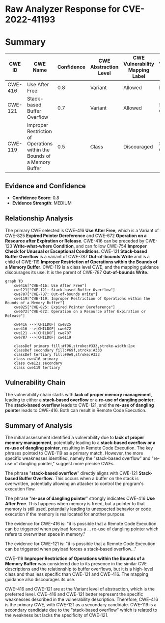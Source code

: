 # Raw Analyzer Response for CVE-2022-41193

# Summary
| CWE ID | CWE Name | Confidence | CWE Abstraction Level | CWE Vulnerability Mapping Label | CWE-Vulnerability Mapping Notes |
|---|---|---|---|---|---|
| CWE-416 | Use After Free | 0.8 | Variant | Allowed | Primary CWE |
| CWE-121 | Stack-based Buffer Overflow | 0.7 | Variant | Allowed | Secondary Candidate |
| CWE-119 | Improper Restriction of Operations within the Bounds of a Memory Buffer | 0.5 | Class | Discouraged | Secondary Candidate |

## Evidence and Confidence

*   **Confidence Score:** 0.8
*   **Evidence Strength:** MEDIUM

## Relationship Analysis
The primary CWE selected is CWE-416 **Use After Free**, which is a Variant of CWE-825 **Expired Pointer Dereference** and CWE-672 **Operation on a Resource after Expiration or Release**. CWE-416 can be preceded by CWE-123 **Write-what-where Condition**, and can follow CWE-754 **Improper Check for Unusual or Exceptional Conditions**.
CWE-121 **Stack-based Buffer Overflow** is a variant of CWE-787 **Out-of-bounds Write** and is a child of CWE-119 **Improper Restriction of Operations within the Bounds of a Memory Buffer**.
CWE-119 is a class level CWE, and the mapping guidance discourages its use. It is the parent of CWE-787 **Out-of-bounds Write**.

```mermaid
graph TD
    cwe416["CWE-416: Use After Free"]
    cwe121["CWE-121: Stack-based Buffer Overflow"]
    cwe787["CWE-787: Out-of-bounds Write"]
    cwe119["CWE-119: Improper Restriction of Operations within the Bounds of a Memory Buffer"]
    cwe825["CWE-825: Expired Pointer Dereference"]
    cwe672["CWE-672: Operation on a Resource after Expiration or Release"]

    cwe416 -->|CHILDOF| cwe825
    cwe416 -->|CHILDOF| cwe672
    cwe121 -->|CHILDOF| cwe787
    cwe787 -->|CHILDOF| cwe119
    
    classDef primary fill:#f96,stroke:#333,stroke-width:2px
    classDef secondary fill:#69f,stroke:#333
    classDef tertiary fill:#9e9,stroke:#333
    class cwe416 primary
    class cwe121 secondary
    class cwe119 tertiary
```

## Vulnerability Chain
The vulnerability chain starts with **lack of proper memory management**, leading to either a **stack-based overflow** or a **re-use of dangling pointer**. The **stack-based overflow** leads to CWE-121, and the **re-use of dangling pointer** leads to CWE-416. Both can result in Remote Code Execution.

## Summary of Analysis
The initial assessment identified a vulnerability due to **lack of proper memory management**, potentially leading to a **stack-based overflow or a re-use of dangling pointer**, resulting in Remote Code Execution. The key phrases pointed to CWE-119 as a primary match. However, the more specific weaknesses identified, namely the "stack-based overflow" and "re-use of dangling pointer," suggest more precise CWEs.

The phrase "**stack-based overflow**" directly aligns with CWE-121 **Stack-based Buffer Overflow**. This occurs when a buffer on the stack is overwritten, potentially allowing an attacker to control the program's execution flow.

The phrase "**re-use of dangling pointer**" strongly indicates CWE-416 **Use After Free**. This happens when memory is freed, but a pointer to that memory is still used, potentially leading to unexpected behavior or code execution if the memory is reallocated for another purpose.

The evidence for CWE-416 is: "it is possible that a Remote Code Execution can be triggered when payload forces a ... re-use of dangling pointer which refers to overwritten space in memory."

The evidence for CWE-121 is: "it is possible that a Remote Code Execution can be triggered when payload forces a stack-based overflow..."

CWE-119 **Improper Restriction of Operations within the Bounds of a Memory Buffer** was considered due to its presence in the similar CVE descriptions and the relationship to buffer overflows, but it is a high-level class and thus less specific than CWE-121 and CWE-416. The mapping guidance also discourages its use.

CWE-416 and CWE-121 are at the Variant level of abstraction, which is the preferred level.
CWE-416 and CWE-121 better represent the specific weaknesses described in the vulnerability description. Therefore, CWE-416 is the primary CWE, with CWE-121 as a secondary candidate.
CWE-119 is a secondary candidate due to the "stack-based overflow" which is related to the weakness but lacks the specificity of CWE-121.